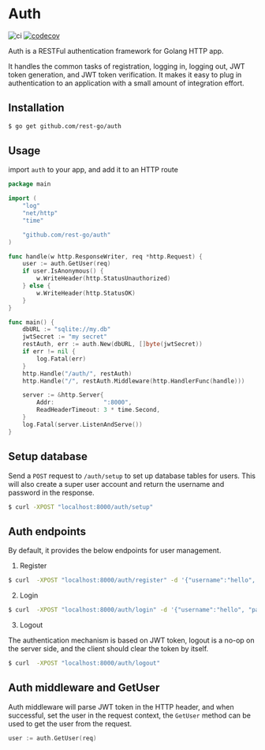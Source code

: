 # Auth

![ci](https://github.com/rest-go/auth/actions/workflows/ci.yml/badge.svg)
[![codecov](https://codecov.io/gh/rest-go/auth/branch/main/graph/badge.svg?token=T38FWXMVY1)](https://codecov.io/gh/rest-go/auth)


Auth is a RESTFul authentication framework for Golang HTTP app.

It handles the common tasks of registration, logging in, logging out, JWT token generation, and JWT token verification. It makes it easy to plug in authentication to an application with a small amount of integration effort.


## Installation

``` bash
$ go get github.com/rest-go/auth
```

## Usage
import `auth` to your app, and add it to an HTTP route

``` go
package main

import (
	"log"
	"net/http"
	"time"

	"github.com/rest-go/auth"
)

func handle(w http.ResponseWriter, req *http.Request) {
	user := auth.GetUser(req)
	if user.IsAnonymous() {
		w.WriteHeader(http.StatusUnauthorized)
	} else {
		w.WriteHeader(http.StatusOK)
	}
}

func main() {
	dbURL := "sqlite://my.db"
	jwtSecret := "my secret"
	restAuth, err := auth.New(dbURL, []byte(jwtSecret))
	if err != nil {
		log.Fatal(err)
	}
	http.Handle("/auth/", restAuth)
	http.Handle("/", restAuth.Middleware(http.HandlerFunc(handle)))

	server := &http.Server{
		Addr:              ":8000",
		ReadHeaderTimeout: 3 * time.Second,
	}
	log.Fatal(server.ListenAndServe())
}
```

## Setup database

Send a `POST` request to `/auth/setup` to set up database tables for users. This
will also create a super user account and return the username and password in the
response.

``` bash
$ curl -XPOST "localhost:8000/auth/setup"
```

## Auth endpoints

By default, it provides the below endpoints for user management.

1. Register

``` bash
$ curl  -XPOST "localhost:8000/auth/register" -d '{"username":"hello", "password": "world"}'
```

2. Login

``` bash
$ curl  -XPOST "localhost:8000/auth/login" -d '{"username":"hello", "password": "world"}'
```

3. Logout

The authentication mechanism is based on JWT token, logout is a no-op on the
server side, and the client should clear the token by itself.
``` bash
$ curl  -XPOST "localhost:8000/auth/logout"
```

## Auth middleware and GetUser

Auth middleware will parse JWT token in the HTTP header, and when successful,
set the user in the request context, the `GetUser` method can be used to get the
user from the request.

``` go
user := auth.GetUser(req)
```

